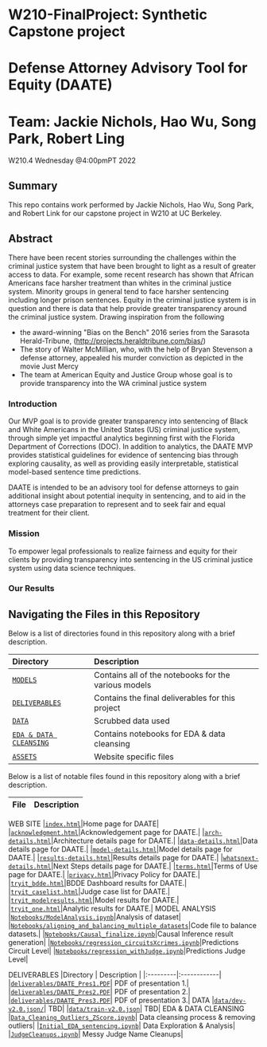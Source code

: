 # W210-FinalProject:  Synthetic Capstone project  

# Defense Attorney Advisory Tool for Equity (DAATE)
 
# Team: Jackie Nichols, Hao Wu, Song Park, Robert Ling
W210.4 Wednesday @4:00pmPT 2022

## Summary

This repo contains work performed by Jackie Nichols, Hao Wu, Song Park, and Robert Link for our capstone project in W210 at UC Berkeley.  

## Abstract

There have been recent stories surrounding the challenges within the criminal justice system that have been brought to light as a result of greater access to data. For example, some recent research has shown that African Americans face harsher treatment than whites in the criminal justice system. Minority groups in general tend to face harsher sentencing including longer prison sentences. Equity in the criminal justice system is in question and there is data that help provide greater transparency around the criminal justice system. Drawing inspiration from the following 

- the award-winning "Bias on the Bench" 2016 series from the Sarasota Herald-Tribune, (http://projects.heraldtribune.com/bias/) 
- The story of Walter McMillian, who, with the help of Bryan Stevenson a defense attorney, appealed his murder conviction as depicted in the movie Just Mercy
- The team at American Equity and Justice Group whose goal is to provide transparency into the WA criminal justice system


### Introduction

Our MVP goal is to provide greater transparency into sentencing of Black and White Americans in the United States (US) criminal justice system, through simple yet impactful analytics beginning first with the Florida Department of Corrections (DOC). In addition to analytics, the DAATE MVP provides statistical guidelines for evidence of sentencing bias through exploring causality, as well as providing easily interpretable, statistical model-based sentence time predictions. 

DAATE is intended to be an advisory tool for defense attorneys to gain additional insight about potential inequity in sentencing, and to aid in the attorneys case preparation to represent and to seek fair and equal treatment for their client.

### Mission

To empower legal professionals to realize fairness and equity for their clients by providing transparency into sentencing in the US criminal justice system using data science techniques.

### Our Results



## Navigating the Files in this Repository

Below is a list of directories found in this repository along with a brief description.

|Directory | Description |
|:---------|:------------|
|[`MODELS`](https://github.com/mspuckit/DAATE/tree/main/Models)|Contains all of the notebooks for the various models|
|[`DELIVERABLES`](https://github.com/mspuckit/DAATE/tree/main/Deliverables)|Contains the final deliverables for this project|
|[`DATA`](https://github.com/mspuckit/DAATE/tree/main/data/sentencing)|Scrubbed data used|
|[`EDA & DATA CLEANSING`](https://github.com/mspuckit/DAATE/tree/main/EDA%20%26%20Data%20Cleansing)|Contains notebooks for EDA & data cleansing|
|[`ASSETS`](https://github.com/mspuckit/DAATE/tree/main/assets)| Website specific files|

Below is a list of notable files found in this repository along with a brief description.

|File | Description |
|:----|:------------|
WEB SITE
|[`index.html`](https://github.com/mspuckit/DAATE/blob/main/index.html)|Home page for DAATE|
|[`acknowledgment.html`](https://github.com/mspuckit/DAATE/blob/main/acknowledgement.html)|Acknowledgement page for DAATE.|
|[`arch-details.html`](https://github.com/mspuckit/DAATE/blob/main/arch-details.html)|Architecture details page for DAATE.|
|[`data-details.html`](https://github.com/mspuckit/DAATE/blob/main/data-details.html)|Data details page for DAATE.|
|[`model-details.html`](https://github.com/mspuckit/DAATE/blob/main/model-details.html)|Model details page for DAATE.|
|[`results-details.html`](https://github.com/mspuckit/DAATE/blob/main/results-details.html)|Results details page for DAATE.|
|[`whatsnext-details.html`](https://github.com/mspuckit/DAATE/blob/main/whatsnext-details.html)|Next Steps details page for DAATE.|
|[`terms.html`](https://github.com/mspuckit/DAATE/blob/main/terms.html)|Terms of Use page for DAATE.|
|[`privacy.html`](https://github.com/mspuckit/DAATE/blob/main/privacy.html)|Privacy Policy for DAATE.|
|[`tryit_bdde.html`](https://github.com/mspuckit/DAATE/blob/main/tryit_bdde.html)|BDDE Dashboard results for DAATE.|
|[`tryit_caselist.html`](https://github.com/mspuckit/DAATE/blob/main/tryit_caselist.html)|Judge case list for DAATE.|
|[`tryit_modelresults.html`](https://github.com/mspuckit/DAATE/blob/main/tryit_modelresults.html)|Model results for DAATE.|
|[`tryit_one.html`](https://github.com/mspuckit/DAATE/blob/main/tryit_one.html)|Analytic results for DAATE.|
MODEL ANALYSIS
|[`Notebooks/ModelAnalysis.ipynb`](https://github.com/mspuckit/DAATE/blob/main/Deliverables/DAATE_Pres1.pdf)|Analysis of dataset|
|[`Notebooks/aligning_and_balancing_multiple_datasets`](https://github.com/mspuckit/DAATE/blob/main/Deliverables/DAATE_Pres1.pdf)|Code file to balance datasets.|
|[`Notebooks/Causal_finalize.ipynb`](https://github.com/mspuckit/DAATE/blob/main/Models/Causal_finalize.ipynb)|Causal Inference result generation|
|[`Notebooks/regression_circuitsXcrimes.ipynb`](https://github.com/mspuckit/DAATE/blob/main/Models/regression_circuitsXcrimes.ipynb)|Predictions Circuit Level|
|[`Notebooks/regression_withJudge.ipynb`](https://github.com/mspuckit/DAATE/blob/main/Models/regression_withJudge.ipynb)|Predictions Judge Level|

DELIVERABLES
|Directory | Description |
|:---------|:------------|
|[`deliverables/DAATE_Pres1.PDF`](https://github.com/mspuckit/DAATE/blob/main/Deliverables/DAATE_Pres1.pdf)| PDF of presentation 1.|
|[`deliverables/DAATE_Pres2.PDF`](https://github.com/mspuckit/DAATE/blob/main/Deliverables/DAATE_Pres2.pdf)| PDF of presentation 2.|
|[`deliverables/DAATE_Pres3.PDF`](https://github.com/mspuckit/DAATE/blob/main/Deliverables/DAATE_Pres1.pdf)| PDF of presentation 3.|
DATA
|[`data/dev-v2.0.json/`](https://github.com/mspuckit/w266_FinalProject/blob/main/data/dev-v2.0.json)| TBD|
|[`data/train-v2.0.json`](https://github.com/mspuckit/w266_FinalProject/blob/main/data/train-v2.0.json)| TBD|
EDA & DATA CLEANSING
|[`Data_Cleaning_Outliers_ZScore.ipynb`](https://github.com/mspuckit/DAATE/blob/main/EDA%20%26%20Data%20Cleansing/Data_Cleaning_Outliers_ZScore.ipynb)| Data cleansing process & removing outliers| 
|[`Initial_EDA_sentencing.ipynb`](https://github.com/mspuckit/DAATE/blob/main/EDA%20%26%20Data%20Cleansing/Initial_EDA_sentencing.ipynb)| Data Exploration & Analysis|
|[`JudgeCleanups.ipynb`](https://github.com/mspuckit/DAATE/blob/main/Models/JudgeCleanups.ipynb)| Messy Judge Name Cleanups|




